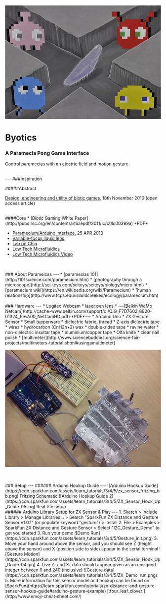 ![Byotics](https://github.com/connieleung/byotics/blob/gh-pages/assets/bg/biotic-gaming.jpg?raw=true)
# Byotics
### A Paramecia Pong Game Interface
Control paramecias with an electric field and motion gesture


<br>
---
###Inspiration 

#####Abstract

[Design, engineering and utility of biotic games](http://pubs.rsc.org/en/content/articlehtml/2011/lc/c0lc00399a), 18th November 2010 (open access article)


<br>
####Core
* [Biotic Gaming White Paper](http://pubs.rsc.org/en/content/articlepdf/2011/lc/c0lc00399a)  *PDF*

* [Paramecium/Arduino interface](http://making.do/paramecium/), 25 APR 2013
* [Variable-focus liquid lens](https://www.osapublishing.org/oe/fulltext.cfm?uri=oe-15-10-5931&id=134423)
* [Lab on Chip](http://pubs.rsc.org/en/journals/articlecollectionlanding?sercode=lc&themeid=6d7cd3f3-3674-4118-88ba-93af80017515)
* [Low Tech Microfluidics](http://www.cytofluidix.com/low-tech-microfluidics/)
* [Low Tech Microfluidics Video](https://vimeo.com/117917126)



<br>
<br>
### About Parameicas
---
* [paramecias 101](http://101science.com/paramecium.htm)
* [photography through a microscope](http://sci-toys.com/scitoys/scitoys/biology/micro.html)
* [paramecium wiki](https://en.wikipedia.org/wiki/Paramecium)
* [human relationship](http://www.fcps.edu/islandcreekes/ecology/paramecium.htm)



<br>
<br>
### Hardware
---
* Logitec Webcam
* laser pen lens
* ~~[Belkin WeMo Netcam](http://cache-www.belkin.com/support/dl/QIG_F7D7602_8820-01324_RevA00_NetCamHD.pdf) *PDF*~~
* Arduino Uno
* ZX Gesture Sensor
* Small tupperware
* dielectric fabric, thread
* Z-axis dielectric tape
* wires
* hydrocarbon (CnH2n+2) wax
* double-sided tape
* ravine water
* non-dielectric insultar tape
* aluminium/copper tape
* Olfa knife
* clear nail polish
* [multimeter](http://www.sciencebuddies.org/science-fair-projects/multimeters-tutorial.shtml#usingamultimeter)

![hardware](https://github.com/connieleung/byotics/blob/gh-pages/arduino/sketch/assets/IMG_20160129_231453.jpg?raw=true&w=60)


<br>
<br>
### Setup
---
###### Arduino Hookup Guide
---
![Arduino Hookup Guide](https://cdn.sparkfun.com/assets/learn_tutorials/3/4/5/zx_sensor_fritzing_bb.png)
Fritzing Schematic
![Arduino Hookup Guide 2](https://cdn.sparkfun.com/assets/learn_tutorials/3/4/5/ZX_Sensor_Hook_Up_Guide-05.jpg)
Real-life setup
<br>
###### Arduino Library Setup for ZX Sensor & Play
---
1. Sketch > Include Library > Manage Libraries... > Search "SparkFun ZX Distance and Gesture Sensor v1.0.1" (or populate keyword "gesture") > Install
2. File > Examples > SparkFun ZX Distance and Gesture Sensor > Select "I2C_Gesture_Demo" to get you started
3. Run your demo ![Demo Run](https://cdn.sparkfun.com/assets/learn_tutorials/3/4/5/Gesture_init.png)
3. Move your hand around above the sensor, and you should see Z (height above the sensor) and X (position side to side) appear in the serial terminal ![Gesture Motion](https://cdn.sparkfun.com/assets/learn_tutorials/3/4/5/ZX_Sensor_Hook_Up_Guide-04.jpg)
4. Live Z- and X- data should appear given as an unsigned integer between 0 and 240 (inclusive) ![Gesture data](https://cdn.sparkfun.com/assets/learn_tutorials/3/4/5/ZX_Demo_run.png)
5. More information for this sensor model and hookup can be found on [SparkFun](https://learn.sparkfun.com/tutorials/zx-distance-and-gesture-sensor-hookup-guide#arduino-gesture-example) [:four_leaf_clover:](http://www.emoji-cheat-sheet.com/)



